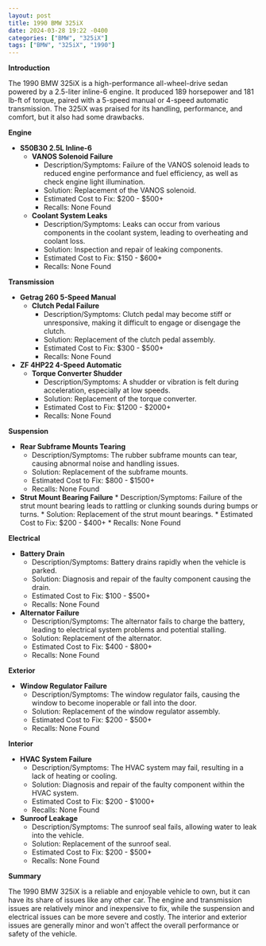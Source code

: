 ```yaml
---
layout: post
title: 1990 BMW 325iX
date: 2024-03-28 19:22 -0400
categories: ["BMW", "325iX"]
tags: ["BMW", "325iX", "1990"]
---
```

**Introduction**

The 1990 BMW 325iX is a high-performance all-wheel-drive sedan powered by a 2.5-liter inline-6 engine. It produced 189 horsepower and 181 lb-ft of torque, paired with a 5-speed manual or 4-speed automatic transmission. The 325iX was praised for its handling, performance, and comfort, but it also had some drawbacks.

**Engine**

* **S50B30 2.5L Inline-6**
    * **VANOS Solenoid Failure**
        * Description/Symptoms: Failure of the VANOS solenoid leads to reduced engine performance and fuel efficiency, as well as check engine light illumination.
        * Solution: Replacement of the VANOS solenoid.
        * Estimated Cost to Fix: $200 - $500+
        * Recalls: None Found
    * **Coolant System Leaks**
        * Description/Symptoms: Leaks can occur from various components in the coolant system, leading to overheating and coolant loss.
        * Solution: Inspection and repair of leaking components.
        * Estimated Cost to Fix: $150 - $600+
        * Recalls: None Found

**Transmission**

* **Getrag 260 5-Speed Manual**
    * **Clutch Pedal Failure**
        * Description/Symptoms: Clutch pedal may become stiff or unresponsive, making it difficult to engage or disengage the clutch.
        * Solution: Replacement of the clutch pedal assembly.
        * Estimated Cost to Fix: $300 - $500+
        * Recalls: None Found
* **ZF 4HP22 4-Speed Automatic**
    * **Torque Converter Shudder**
        * Description/Symptoms: A shudder or vibration is felt during acceleration, especially at low speeds.
        * Solution: Replacement of the torque converter.
        * Estimated Cost to Fix: $1200 - $2000+
        * Recalls: None Found

**Suspension**

* **Rear Subframe Mounts Tearing**
    * Description/Symptoms: The rubber subframe mounts can tear, causing abnormal noise and handling issues.
    * Solution: Replacement of the subframe mounts.
    * Estimated Cost to Fix: $800 - $1500+
    * Recalls: None Found
* **Strut Mount Bearing Failure**
        * Description/Symptoms: Failure of the strut mount bearing leads to rattling or clunking sounds during bumps or turns.
        * Solution: Replacement of the strut mount bearings.
        * Estimated Cost to Fix: $200 - $400+
        * Recalls: None Found

**Electrical**

* **Battery Drain**
    * Description/Symptoms: Battery drains rapidly when the vehicle is parked.
    * Solution: Diagnosis and repair of the faulty component causing the drain.
    * Estimated Cost to Fix: $100 - $500+
    * Recalls: None Found
* **Alternator Failure**
    * Description/Symptoms: The alternator fails to charge the battery, leading to electrical system problems and potential stalling.
    * Solution: Replacement of the alternator.
    * Estimated Cost to Fix: $400 - $800+
    * Recalls: None Found

**Exterior**

* **Window Regulator Failure**
    * Description/Symptoms: The window regulator fails, causing the window to become inoperable or fall into the door.
    * Solution: Replacement of the window regulator assembly.
    * Estimated Cost to Fix: $200 - $500+
    * Recalls: None Found

**Interior**

* **HVAC System Failure**
    * Description/Symptoms: The HVAC system may fail, resulting in a lack of heating or cooling.
    * Solution: Diagnosis and repair of the faulty component within the HVAC system.
    * Estimated Cost to Fix: $200 - $1000+
    * Recalls: None Found
* **Sunroof Leakage**
    * Description/Symptoms: The sunroof seal fails, allowing water to leak into the vehicle.
    * Solution: Replacement of the sunroof seal.
    * Estimated Cost to Fix: $200 - $500+
    * Recalls: None Found

**Summary**

The 1990 BMW 325iX is a reliable and enjoyable vehicle to own, but it can have its share of issues like any other car. The engine and transmission issues are relatively minor and inexpensive to fix, while the suspension and electrical issues can be more severe and costly. The interior and exterior issues are generally minor and won't affect the overall performance or safety of the vehicle.
